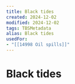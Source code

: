 ```yaml
---
title: Black tides
created: 2024-12-02
modified: 2024-12-02
tags: TBSMetadata
alias: Black tides
usedFor:
- "[[14998 Oil spills]]"
---
```

# Black tides
